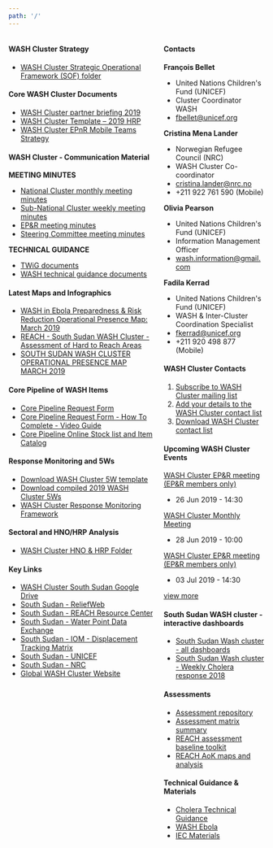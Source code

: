 ```yaml
---
path: '/'
---
```


<div class="columns"><div class="column"><div class="box">
<!-- BEGIN FIRST COLUMN -->

#### WASH Cluster Strategy

- [WASH Cluster Strategic Operational Framework (SOF) folder](https://drive.google.com/drive/u/0/folders/1TSi5T58lV0H82ytMYfXPHZ5sk1RdcNxK)

</div><div class="box"><!-- BOX SEPARATOR -->

#### Core WASH Cluster Documents

- [WASH Cluster partner briefing 2019](https://www.humanitarianresponse.info/en/operations/south-sudan/document/wash-cluster-partner-briefing-2019)
- [WASH Cluster Template – 2019 HRP](https://www.humanitarianresponse.info/en/operations/south-sudan/document/wash-cluster-template-%E2%80%93-2019-hrp)
- [WASH Cluster EPnR Mobile Teams Strategy](https://www.humanitarianresponse.info/en/operations/south-sudan/document/wash-cluster-epnr-mobile-teams-strategy)

</div><div class="box"><!-- BOX SEPARATOR -->

#### WASH Cluster - Communication Material

**MEETING MINUTES**

- [National Cluster monthly meeting minutes](https://drive.google.com/drive/folders/1q_1DXXwCXmCk7Csrzn8tAxEwJcHU3vXE)
- [Sub-National Cluster weekly meeting minutes](https://drive.google.com/open?id=1LBtz4bs7lB7cINYfRfeWaRNQm9yE8zPX)
- [EP&R meeting minutes](https://drive.google.com/open?id=1JP_z3pXU7aYdaSV04cU4UQkrO42IUqvY)
- [Steering Committee meeting minutes](https://drive.google.com/open?id=1KiHqfGq2Ur277lLE0_8nq6xAeoXAOEWM)

**TECHNICAL GUIDANCE**

- [TWiG documents](https://drive.google.com/drive/folders/1LRQQWWRH0C1oDapolZYPw-EHt6W0YQJ3)
- [WASH technical guidance documents](https://drive.google.com/drive/folders/12fJa5485bs05SHwcXgo_wMUPjLGjh5t_)

</div><div class="box"><!-- BOX SEPARATOR -->

#### Latest Maps and Infographics

- [WASH in Ebola Preparedness & Risk Reduction Operational Presence Map: March 2019](https://www.humanitarianresponse.info/en/operations/south-sudan/infographic/wash-ebola-preparedness-risk-reduction-operational-presence-map-0)
- [REACH - South Sudan WASH Cluster - Assessment of Hard to Reach Areas](https://www.humanitarianresponse.info/en/operations/south-sudan/infographic/reach-south-sudan-wash-cluster-assessment-hard-reach-areas)
- [SOUTH SUDAN WASH CLUSTER OPERATIONAL PRESENCE MAP MARCH 2019](https://www.humanitarianresponse.info/en/operations/south-sudan/infographic/south-sudan-wash-cluster-operational-presence-map-march-2019)

</div><div class="box"><!-- BOX SEPARATOR -->

#### Core Pipeline of WASH Items

- [Core Pipeline Request Form](https://drive.google.com/open?id=1FbVTP4s3Hxd2He7yOHMj_RRkgnEb8HUa)
- [Core Pipeline Request Form - How To Complete - Video Guide](https://drive.google.com/open?id=1GpibUXeHyec1eHmKd52zmoqxBEiXgXCB)
- [Core Pipeline Online Stock list and Item Catalog](https://docs.google.com/spreadsheets/d/1bPmsps5RHnzJYjxsrnt8GUfTvxdG5ZPo45-9DqIKOVU/edit#gid=1342291812)

</div><div class="box"><!-- BOX SEPARATOR -->

#### Response Monitoring and 5Ws

- [Download WASH Cluster 5W template](https://drive.google.com/open?id=1v_feMObxRwb9FVVaEmXRFcEACbU5hqDY)
- [Download compiled 2019 WASH Cluster 5Ws](https://drive.google.com/open?id=1IxJ2x3XiWv1ErlSgU34V_6ocxgupvDba)
- [WASH Cluster Response Monitoring Framework](https://drive.google.com/drive/u/0/folders/1Z1TxMaxFVkbAt71N7ParQ9HuGfCsdGhb)

</div><div class="box"><!-- BOX SEPARATOR -->

#### Sectoral and HNO/HRP Analysis

- [WASH Cluster HNO & HRP Folder](https://drive.google.com/open?id=10gNckR1iPX9mps9OIsmgA-3iaGQmRDSy)

</div><div class="box"><!-- BOX SEPARATOR -->

#### Key Links

- [WASH Cluster South Sudan Google Drive](https://drive.google.com/drive/u/3/folders/0ByCiKoSmgETaQnRMX3NWN2hNMDA)
- [South Sudan - ReliefWeb](https://reliefweb.int/country/ssd)
- [South Sudan - REACH Resource Center](http://www.reachresourcecentre.info/countries/south-sudan)
- [South Sudan - Water Point Data Exchange](https://data.waterpointdata.org/dataset/South-Sudan-WPDx-Water-Points/vbpw-hvt4)
- [South Sudan - IOM - Displacement Tracking Matrix](http://displacement.iom.int/south-sudan)
- [South Sudan - UNICEF](https://www.unicef.org/southsudan/)
- [South Sudan - NRC](https://www.nrc.no/countries/africa/south-sudan/)
- [Global WASH Cluster Website](http://washcluster.net/)

<!-- END FIRST COLUMN -->
</div></div><div class="column"><div class="box">
<!-- START SECOND COLUMN -->

#### Contacts

**François Bellet**

- United Nations Children's Fund (UNICEF)
- Cluster Coordinator WASH
- fbellet@unicef.org

**Cristina Mena Lander**

- Norwegian Refugee Council (NRC)
- WASH Cluster Co-coordinator
- cristina.lander@nrc.no
- +211 922 761 590 (Mobile)

**Olivia Pearson**

- United Nations Children's Fund (UNICEF)
- Information Management Officer
- wash.information@gmail.com

**Fadila Kerrad**

- United Nations Children's Fund (UNICEF)
- WASH & Inter-Cluster Coordination Specialist
- fkerrad@unicef.org
- +211 920 498 877 (Mobile)

</div><div class="box"><!-- BOX SEPARATOR -->

#### WASH Cluster Contacts

1. [Subscribe to WASH Cluster mailing list](https://groups.google.com/forum/#!forum/southern-sudan-wash-forum/join)
2. [Add your details to the WASH Cluster contact list](https://docs.google.com/forms/d/e/1FAIpQLSdTWC0QyPczdsgMxocvWfS22LM6jsCbNz97_c12Mh8L3mjXCQ/viewform)
3. [Download WASH Cluster contact list](https://docs.google.com/spreadsheets/d/1qUcKuYIbV2Ml5TC_F44t-5-zrTz9-JCg5ABmV2rrVFA/edit#gid=586373973)

</div><div class="box"><!-- BOX SEPARATOR -->

#### Upcoming WASH Cluster Events

[WASH Cluster EP&R meeting (EP&R members only)](https://www.humanitarianresponse.info/en/operations/south-sudan/event/south-sudan-wash-cluster-epr-meeting-0)

- 26 Jun 2019 - 14:30

[WASH Cluster Monthly Meeting](https://www.humanitarianresponse.info/en/operations/south-sudan/event/wash-cluster-monthly-meeting-1)

- 28 Jun 2019 - 10:00

[WASH Cluster EP&R meeting (EP&R members only)](https://www.humanitarianresponse.info/en/operations/south-sudan/event/south-sudan-wash-cluster-epr-meeting-0)

- 03 Jul 2019 - 14:30

[view more](https://www.humanitarianresponse.info/en/operations/south-sudan/water-sanitation-hygiene/events/list)

</div><div class="box"><!-- BOX SEPARATOR -->

#### South Sudan WASH cluster - interactive dashboards

- [South Sudan Wash cluster - all dashboards](https://public.tableau.com/profile/wash7070#!/)
- [South Sudan Wash cluster - Weekly Cholera response 2018](https://public.tableau.com/profile/wash7070#!/vizhome/Cholera_dashboard_2018/Choleradashboard)

</div><div class="box"><!-- BOX SEPARATOR -->

#### Assessments

- [Assessment repository](https://drive.google.com/drive/u/0/folders/1OnOXfAg0-mjZ-ag2USZu4D8Sl9z_8Q66)
- [Assessment matrix summary](https://docs.google.com/spreadsheets/d/1p3t-Sht9TpvpdgkyViBJQv_XaE6MEETgneDv9xF_CEw/edit?usp=drive_web&ouid=104128928374496029545)
- [REACH assessment baseline toolkit](https://drive.google.com/drive/u/0/folders/1gtKU1js9e8B1X188NSjhGR6gNY9sU6ei)
- [REACH AoK maps and analysis](https://drive.google.com/drive/u/0/folders/1SW5uLcXjLoXg4qE5WHUQUoc0caXHr6gF)

</div><div class="box"><!-- BOX SEPARATOR -->

#### Technical Guidance & Materials

- [Cholera Technical Guidance](https://drive.google.com/drive/u/0/folders/1K6ouqiDceT9vDHKFeYdCZYAlbQ3OD3NY)
- [WASH Ebola](https://drive.google.com/drive/folders/1v9H9BHpV7zcig4YWd4pCjW_mfjJ94rqJ)
- [IEC Materials](https://drive.google.com/drive/u/0/folders/1HTICKe0dMT2vBbVV4c6zLwsemehyhLVK)

<!-- END SECOND COLUMN -->
</div></div></div>
